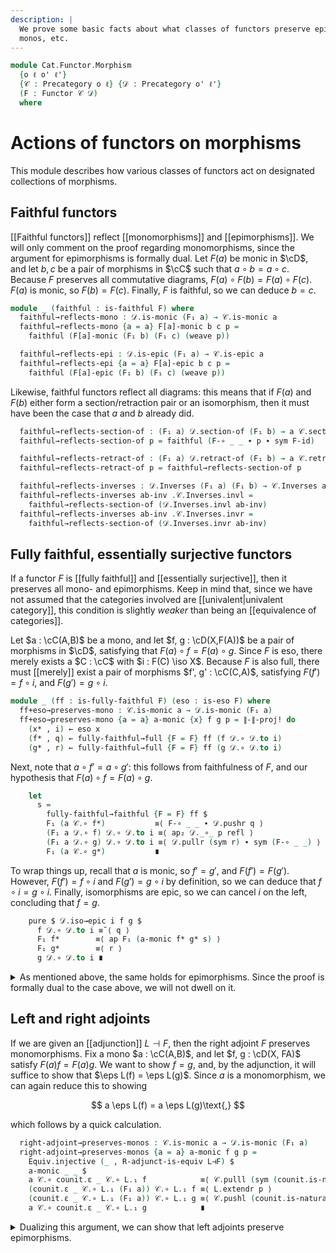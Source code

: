 ```yaml
---
description: |
  We prove some basic facts about what classes of functors preserve epis,
  monos, etc.
---
```

<!--
```agda
open import Cat.Functor.Properties
open import Cat.Morphism.Duality
open import Cat.Functor.Adjoint
open import Cat.Prelude

import Cat.Functor.Reasoning
import Cat.Reasoning
```
-->

```agda
module Cat.Functor.Morphism
  {o ℓ o' ℓ'}
  {𝒞 : Precategory o ℓ} {𝒟 : Precategory o' ℓ'}
  (F : Functor 𝒞 𝒟)
  where
```

<!--
```agda
private
  module 𝒞 = Cat.Reasoning 𝒞
  module 𝒟 = Cat.Reasoning 𝒟
open Cat.Functor.Reasoning F public

private variable
  A B C : 𝒞.Ob
  a b c d : 𝒞.Hom A B
  X Y Z : 𝒟.Ob
  f g h i : 𝒟.Hom X Y
```
-->

# Actions of functors on morphisms

This module describes how various classes of functors act on designated
collections of morphisms.

## Faithful functors

[[Faithful functors]] reflect [[monomorphisms]] and [[epimorphisms]].
We will only comment on the proof regarding monomorphisms, since the
argument for epimorphisms is formally dual. Let $F(a)$ be monic in
$\cD$, and let $b, c$ be a pair of morphisms in $\cC$ such that $a \circ
b = a \circ c$. Because $F$ preserves all commutative diagrams, $F(a)
\circ F(b) = F(a) \circ F(c)$.  $F(a)$ is monic, so $F(b) = F(c)$.
Finally, $F$ is faithful, so we can deduce $b = c$.

```agda
module _ (faithful : is-faithful F) where
  faithful→reflects-mono : 𝒟.is-monic (F₁ a) → 𝒞.is-monic a
  faithful→reflects-mono {a = a} F[a]-monic b c p =
    faithful (F[a]-monic (F₁ b) (F₁ c) (weave p))

  faithful→reflects-epi : 𝒟.is-epic (F₁ a) → 𝒞.is-epic a
  faithful→reflects-epi {a = a} F[a]-epic b c p =
    faithful (F[a]-epic (F₁ b) (F₁ c) (weave p))
```

Likewise, faithful functors reflect all diagrams: this means that if
$F(a)$ and $F(b)$ either form a section/retraction pair or an
isomorphism, then it must have been the case that $a$ and $b$ already
did.

```agda
  faithful→reflects-section-of : (F₁ a) 𝒟.section-of (F₁ b) → a 𝒞.section-of b
  faithful→reflects-section-of p = faithful (F-∘ _ _ ∙ p ∙ sym F-id)

  faithful→reflects-retract-of : (F₁ a) 𝒟.retract-of (F₁ b) → a 𝒞.retract-of b
  faithful→reflects-retract-of p = faithful→reflects-section-of p

  faithful→reflects-inverses : 𝒟.Inverses (F₁ a) (F₁ b) → 𝒞.Inverses a b
  faithful→reflects-inverses ab-inv .𝒞.Inverses.invl =
    faithful→reflects-section-of (𝒟.Inverses.invl ab-inv)
  faithful→reflects-inverses ab-inv .𝒞.Inverses.invr =
    faithful→reflects-section-of (𝒟.Inverses.invr ab-inv)
```

## Fully faithful, essentially surjective functors

If a functor $F$ is [[fully faithful]] and [[essentially surjective]],
then it preserves all mono- and epimorphisms. Keep in mind that, since
we have not assumed that the categories involved are
[[univalent|univalent category]], this condition is slightly *weaker*
than being an [[equivalence of categories]].

Let $a : \cC(A,B)$ be a mono, and let $f, g : \cD(X,F(A))$ be a pair of
morphisms in $\cD$, satisfying that $F(a) \circ f = F(a) \circ g$. Since
$F$ is eso, there merely exists a $C : \cC$ with $i : F(C) \iso X$.
Because $F$ is also full, there must [[merely]] exist a pair of
morphisms $f', g' : \cC(C,A)$, satisfying $F(f') = f \circ i$, and
$F(g') = g \circ i$.

```agda
module _ (ff : is-fully-faithful F) (eso : is-eso F) where
  ff+eso→preserves-mono : 𝒞.is-monic a → 𝒟.is-monic (F₁ a)
  ff+eso→preserves-mono {a = a} a-monic {x} f g p = ∥-∥-proj! do
    (x* , i) ← eso x
    (f* , q) ← fully-faithful→full {F = F} ff (f 𝒟.∘ 𝒟.to i)
    (g* , r) ← fully-faithful→full {F = F} ff (g 𝒟.∘ 𝒟.to i)
```

Next, note that $a \circ f' = a \circ g'$: this follows from
faithfulness of $F$, and our hypothesis that $F(a) \circ f = F(a) \circ
g$.

```agda
    let
      s =
        fully-faithful→faithful {F = F} ff $
        F₁ (a 𝒞.∘ f*)           ≡⟨ F-∘ _ _ ∙ 𝒟.pushr q ⟩
        (F₁ a 𝒟.∘ f) 𝒟.∘ 𝒟.to i ≡⟨ ap₂ 𝒟._∘_ p refl ⟩
        (F₁ a 𝒟.∘ g) 𝒟.∘ 𝒟.to i ≡⟨ 𝒟.pullr (sym r) ∙ sym (F-∘ _ _) ⟩
        F₁ (a 𝒞.∘ g*)           ∎
```

To wrap things up, recall that $a$ is monic, so $f' = g'$, and $F(f') =
F(g')$.  However, $F(f') = f \circ i$ and $F(g') = g \circ i$ by
definition, so we can deduce that $f \circ i = g \circ i$. Finally,
isomorphisms are epic, so we can cancel $i$ on the left, concluding that
$f = g$.

```agda
    pure $ 𝒟.iso→epic i f g $
      f 𝒟.∘ 𝒟.to i ≡˘⟨ q ⟩
      F₁ f*        ≡⟨ ap F₁ (a-monic f* g* s) ⟩
      F₁ g*        ≡⟨ r ⟩
      g 𝒟.∘ 𝒟.to i ∎
```

<details>
<summary>
As mentioned above, the same holds for epimorphisms. Since the proof is
formally dual to the case above, we will not dwell on it.
</summary>

```agda
  ff+eso→preserves-epi : 𝒞.is-epic a → 𝒟.is-epic (F₁ a)
  ff+eso→preserves-epi {a = a} a-epic {x} f g p = ∥-∥-proj! do
    (x* , i) ← eso x
    (f* , q) ← fully-faithful→full {F = F} ff (𝒟.from i 𝒟.∘ f)
    (g* , r) ← fully-faithful→full {F = F} ff (𝒟.from i 𝒟.∘ g)
    let s = F-∘ _ _ ∙ 𝒟.pushl q ∙ ap₂ 𝒟._∘_ refl p ∙ 𝒟.pulll (sym r) ∙ sym (F-∘ _ _)
    pure $ 𝒟.iso→monic (i 𝒟.Iso⁻¹) f g $
      sym q
      ·· ap F₁ (a-epic f* g* (fully-faithful→faithful {F = F} ff s))
      ·· r
```

</details>

## Left and right adjoints

If we are given an [[adjunction]] $L \dashv F$, then the right adjoint
$F$ preserves monomorphisms. Fix a mono $a : \cC(A,B)$, and let $f, g :
\cD(X, FA)$ satisfy $F(a)f = F(a)g$. We want to show $f = g$, and, by
the adjunction, it will suffice to show that $\eps L(f) = \eps L(g)$.
Since $a$ is a monomorphism, we can again reduce this to showing

$$
a \eps L(f) = a \eps L(g)\text{,}
$$

which follows by a quick calculation.

<!--
```agda
module _ {L : Functor 𝒟 𝒞} (L⊣F : L ⊣ F) where
  private
    module L = Cat.Functor.Reasoning L
  open _⊣_ L⊣F
```
-->

```agda
  right-adjoint→preserves-monos : 𝒞.is-monic a → 𝒟.is-monic (F₁ a)
  right-adjoint→preserves-monos {a = a} a-monic f g p =
    Equiv.injective (_ , R-adjunct-is-equiv L⊣F) $
    a-monic _ _ $
    a 𝒞.∘ counit.ε _ 𝒞.∘ L.₁ f            ≡⟨ 𝒞.pulll (sym (counit.is-natural _ _ _)) ⟩
    (counit.ε _ 𝒞.∘ L.₁ (F₁ a)) 𝒞.∘ L.₁ f ≡⟨ L.extendr p ⟩
    (counit.ε _ 𝒞.∘ L.₁ (F₁ a)) 𝒞.∘ L.₁ g ≡⟨ 𝒞.pushl (counit.is-natural _ _ _) ⟩
    a 𝒞.∘ counit.ε _ 𝒞.∘ L.₁ g            ∎
```

<details>
<summary>
Dualizing this argument, we can show that left adjoints preserve
epimorphisms.
</summary>

```agda
module _ {R : Functor 𝒟 𝒞} (F⊣R : F ⊣ R) where
  private
    module R = Cat.Functor.Reasoning R
  open _⊣_ F⊣R

  left-adjoint→preserves-epis : 𝒞.is-epic a → 𝒟.is-epic (F₁ a)
  left-adjoint→preserves-epis {a = a} a-epic f g p =
    Equiv.injective (_ , L-adjunct-is-equiv F⊣R) $
    a-epic _ _ $
    𝒞.pullr (unit.is-natural _ _ _)
    ∙ R.extendl p
    ∙ 𝒞.pushr (sym (unit.is-natural _ _ _))
```

</details>
